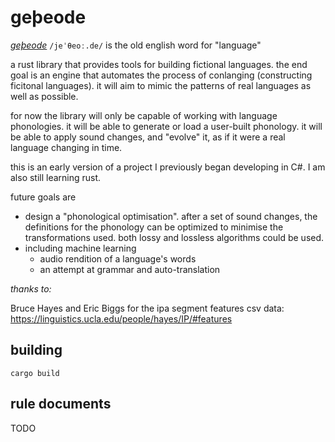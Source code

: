 # geþeode

*[geþeode](https://en.wiktionary.org/wiki/geþeode)* `/jeˈθeoː.de/` is the old english word for 
"language"

a rust library that provides tools for building fictional languages. the end 
goal is an engine that automates the process of conlanging (constructing ficitonal languages).
it will aim to mimic the patterns of real languages as well as possible.

for now the library will only be capable of working with language phonologies.
it will be able to generate or load a user-built phonology. it will be able to apply sound changes,
and "evolve" it, as if it were a real language changing in time.

this is an early version of a project I previously began developing in C#. I am also
still learning rust. 

future goals are
- design a "phonological optimisation". after a set of sound changes, the definitions 
    for the phonology can be optimized to minimise the transformations used. both lossy and lossless
    algorithms could be used.
- including machine learning
  - audio rendition of a language's words
  - an attempt at grammar and auto-translation

*thanks to:*

Bruce Hayes and Eric Biggs for the ipa segment features csv data:
https://linguistics.ucla.edu/people/hayes/IP/#features


## building

`cargo build`

## rule documents

TODO
